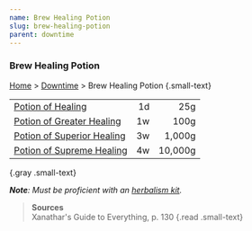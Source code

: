 ```yaml
---
name: Brew Healing Potion
slug: brew-healing-potion
parent: downtime
---
```

### Brew Healing Potion
[Home](dm-operations-center) > [Downtime](downtime) > Brew Healing Potion {.small-text}

||||
| ---------------------------------------------------------------|----:|--------:|
| [Potion of Healing](/item/potion-of-healing)                   |  1d |     25g |
| [Potion of Greater Healing](/item/potion-of-greater-healing)   |  1w |    100g |
| [Potion of Superior Healing](/item/potion-of-superior-healing) |  3w |  1,000g |
| [Potion of Supreme Healing](/item/potion-of-supreme-healing)   |  4w | 10,000g |
{.gray .small-text}

***Note**: Must be proficient with an [herbalism kit](/item/herbalism-kit).*

> **Sources** <br/>
> Xanathar's Guide to Everything, p. 130
{.read .small-text}